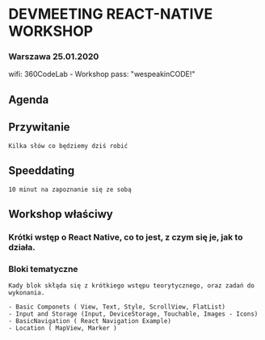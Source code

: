 # DEVMEETING REACT-NATIVE WORKSHOP
### Warszawa 25.01.2020

wifi: 360CodeLab - Workshop
pass: "wespeakinCODE!"

## Agenda

## Przywitanie
    Kilka słów co będziemy dziś robić

## Speeddating
    10 minut na zapoznanie się ze sobą

## Workshop właściwy

### Krótki wstęp o React Native, co to jest, z czym się je, jak to działa. 

### Bloki tematyczne
    Kady blok skłąda się z krótkiego wstępu teorytycznego, oraz zadań do wykonania. 

    - Basic Componets ( View, Text, Style, ScrollView, FlatList)
    - Input and Storage (Input, DeviceStorage, Touchable, Images - Icons)
    - BasicNavigation ( React Navigation Example)
    - Location ( MapView, Marker )

